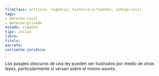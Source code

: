 ```yaml
---
fileClass: articulo, vigencia, historia-y-fuentes, codigo-civil
tags:
- derecho-civil
- derecho-privado
estado: vigente
tipo: inciso
libro:
titulo:
parrafo:
corriente-juridica:
---
```

Los pasajes obscuros de una ley pueden ser ilustrados por medio de otras leyes, particularmente si versan sobre el mismo asunto.